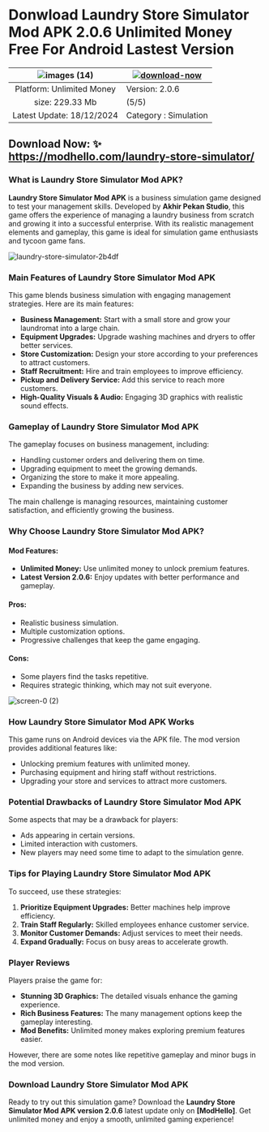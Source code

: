 

# Donwload Laundry Store Simulator Mod APK 2.0.6 Unlimited Money Free For Android Lastest Version

| ![images (14)](https://github.com/user-attachments/assets/26282cfa-15d9-4f42-9208-850ccfd41208) | [![download-now](https://github.com/user-attachments/assets/22657e67-9d2d-46af-a41a-5d365d2ddc1f)](https://modhello.com/laundry-store-simulator/)  |
|:-------------------------------------------------:|-----------------------|
| Platform: Unlimited Money                      | Version: 2.0.6   |
| size: 229.33 Mb                                |  (5/5) |
| Latest Update: 18/12/2024                      | Category : Simulation |

## Download Now: ✨ https://modhello.com/laundry-store-simulator/

### **What is Laundry Store Simulator Mod APK?**  
**Laundry Store Simulator Mod APK** is a business simulation game designed to test your management skills. Developed by **Akhir Pekan Studio**, this game offers the experience of managing a laundry business from scratch and growing it into a successful enterprise. With its realistic management elements and gameplay, this game is ideal for simulation game enthusiasts and tycoon game fans.

![laundry-store-simulator-2b4df](https://github.com/user-attachments/assets/c6ecfc87-8dd9-4c73-aa0d-7a3cca180779)


### **Main Features of Laundry Store Simulator Mod APK**  
This game blends business simulation with engaging management strategies. Here are its main features:  

- **Business Management:** Start with a small store and grow your laundromat into a large chain.  
- **Equipment Upgrades:** Upgrade washing machines and dryers to offer better services.  
- **Store Customization:** Design your store according to your preferences to attract customers.  
- **Staff Recruitment:** Hire and train employees to improve efficiency.  
- **Pickup and Delivery Service:** Add this service to reach more customers.  
- **High-Quality Visuals & Audio:** Engaging 3D graphics with realistic sound effects.  


### **Gameplay of Laundry Store Simulator Mod APK**  
The gameplay focuses on business management, including:  

- Handling customer orders and delivering them on time.  
- Upgrading equipment to meet the growing demands.  
- Organizing the store to make it more appealing.  
- Expanding the business by adding new services.  

The main challenge is managing resources, maintaining customer satisfaction, and efficiently growing the business.


### **Why Choose Laundry Store Simulator Mod APK?**  
#### **Mod Features:**  
- **Unlimited Money:** Use unlimited money to unlock premium features.  
- **Latest Version 2.0.6:** Enjoy updates with better performance and gameplay.  

#### **Pros:**  
- Realistic business simulation.  
- Multiple customization options.  
- Progressive challenges that keep the game engaging.  

#### **Cons:**  
- Some players find the tasks repetitive.  
- Requires strategic thinking, which may not suit everyone.  

![screen-0 (2)](https://github.com/user-attachments/assets/8c147285-f22b-400c-b0ba-a1dfa615b06c)


### **How Laundry Store Simulator Mod APK Works**  
This game runs on Android devices via the APK file. The mod version provides additional features like:  

- Unlocking premium features with unlimited money.  
- Purchasing equipment and hiring staff without restrictions.  
- Upgrading your store and services to attract more customers.  


### **Potential Drawbacks of Laundry Store Simulator Mod APK**  
Some aspects that may be a drawback for players:  

- Ads appearing in certain versions.  
- Limited interaction with customers.  
- New players may need some time to adapt to the simulation genre.  


### **Tips for Playing Laundry Store Simulator Mod APK**  
To succeed, use these strategies:  

1. **Prioritize Equipment Upgrades:** Better machines help improve efficiency.  
2. **Train Staff Regularly:** Skilled employees enhance customer service.  
3. **Monitor Customer Demands:** Adjust services to meet their needs.  
4. **Expand Gradually:** Focus on busy areas to accelerate growth.  


### **Player Reviews**  
Players praise the game for:  

- **Stunning 3D Graphics:** The detailed visuals enhance the gaming experience.  
- **Rich Business Features:** The many management options keep the gameplay interesting.  
- **Mod Benefits:** Unlimited money makes exploring premium features easier.  

However, there are some notes like repetitive gameplay and minor bugs in the mod version.  

### **Download Laundry Store Simulator Mod APK**  
Ready to try out this simulation game? Download the **Laundry Store Simulator Mod APK version 2.0.6** latest update only on **[ModHello]**. Get unlimited money and enjoy a smooth, unlimited gaming experience!
